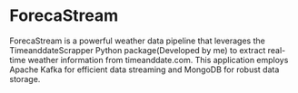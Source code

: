 # ForecaStream
ForecaStream is a powerful weather data pipeline that leverages the TimeanddateScrapper Python package(Developed by me) to extract real-time weather information from timeanddate.com. This application employs Apache Kafka for efficient data streaming and MongoDB for robust data storage.

